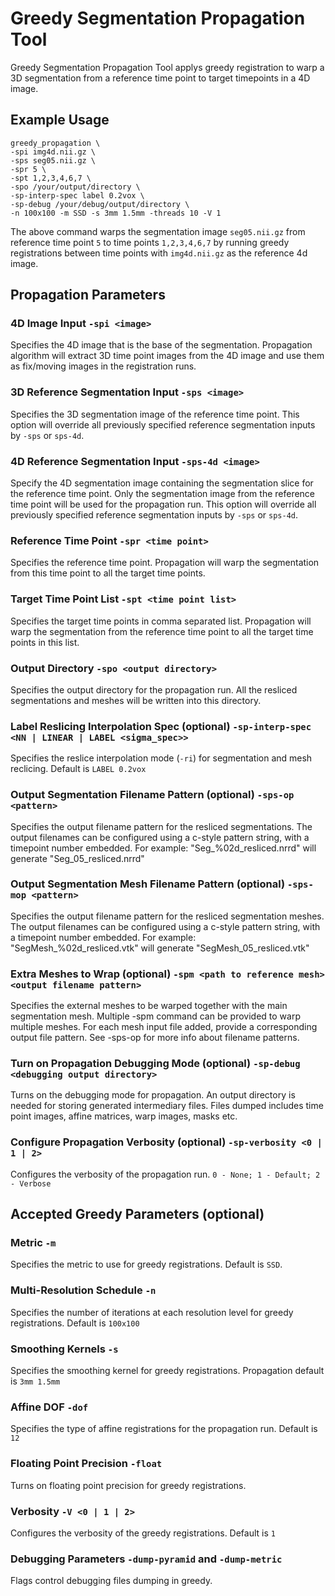 # Greedy Segmentation Propagation Tool

Greedy Segmentation Propagation Tool applys greedy registration to warp a 3D segmentation from a reference time point to target timepoints in a 4D image.

## Example Usage

```
greedy_propagation \
-spi img4d.nii.gz \
-sps seg05.nii.gz \
-spr 5 \
-spt 1,2,3,4,6,7 \
-spo /your/output/directory \
-sp-interp-spec label 0.2vox \
-sp-debug /your/debug/output/directory \
-n 100x100 -m SSD -s 3mm 1.5mm -threads 10 -V 1
```

The above command warps the segmentation image `seg05.nii.gz` from reference time point `5` to time points `1,2,3,4,6,7` by running greedy registrations between time points with `img4d.nii.gz` as the reference 4d image.


## Propagation Parameters
### 4D Image Input `-spi <image>`
Specifies the 4D image that is the base of the segmentation. Propagation algorithm will extract 3D time point images from the 4D image and use them as fix/moving images in the registration runs.

### 3D Reference Segmentation Input `-sps <image>`
Specifies the 3D segmentation image of the reference time point. This option will override all previously specified reference segmentation inputs by `-sps` or `sps-4d`. 

### 4D Reference Segmentation Input `-sps-4d <image>`
Specify the 4D segmentation image containing the segmentation slice for the reference time point. Only the segmentation image from the reference time point will be used for the propagation run. This option will override all previously specified reference segmentation inputs by `-sps` or `sps-4d`.

### Reference Time Point `-spr <time point>`
Specifies the reference time point. Propagation will warp the segmentation from this time point to all the target time points.

### Target Time Point List `-spt <time point list>`
Specifies the target time points in comma separated list. Propagation will warp the segmentation from the reference time point to all the target time points in this list.

### Output Directory `-spo <output directory>`
Specifies the output directory for the propagation run. All the resliced segmentations and meshes will be written into this directory.

### Label Reslicing Interpolation Spec (optional) `-sp-interp-spec <NN | LINEAR | LABEL <sigma_spec>>`
Specifies the reslice interpolation mode (`-ri`) for segmentation and mesh reclicing. Default is `LABEL 0.2vox`

### Output Segmentation Filename Pattern (optional) `-sps-op <pattern>`
Specifies the output filename pattern for the resliced segmentations. The output filenames can be configured using a c-style pattern string, with a timepoint number embedded. For example: "Seg_%02d_resliced.nrrd" will generate "Seg_05_resliced.nrrd"

### Output Segmentation Mesh Filename Pattern (optional) `-sps-mop <pattern>`
Specifies the output filename pattern for the resliced segmentation meshes. The output filenames can be configured using a c-style pattern string, with a timepoint number embedded. For example: "SegMesh_%02d_resliced.vtk" will generate "SegMesh_05_resliced.vtk"

### Extra Meshes to Wrap (optional) `-spm <path to reference mesh> <output filename pattern>`
Specifies the external meshes to be warped together with the main segmentation mesh. Multiple -spm command can be provided to warp multiple meshes. For each mesh input file added, provide a corresponding output file pattern. See -sps-op for more info about filename patterns.

### Turn on Propagation Debugging Mode (optional) `-sp-debug <debugging output directory>`
Turns on the debugging mode for propagation. An output directory is needed for storing generated intermediary files. Files dumped includes time point images, affine matrices, warp images, masks etc.

### Configure Propagation Verbosity (optional) `-sp-verbosity <0 | 1 | 2>`
Configures the verbosity of the propagation run. `0 - None; 1 - Default; 2 - Verbose`

## Accepted Greedy Parameters (optional)
### Metric `-m`
Specifies the metric to use for greedy registrations. Default is `SSD`.

### Multi-Resolution Schedule `-n`
Specifies the number of iterations at each resolution level for greedy registrations. Default is `100x100`

### Smoothing Kernels `-s`
Specifies the smoothing kernel for greedy registrations. Propagation default is `3mm 1.5mm`

### Affine DOF `-dof`
Specifies the type of affine registrations for the propagation run. Default is `12`

### Floating Point Precision `-float`
Turns on floating point precision for greedy registrations.

### Verbosity `-V <0 | 1 | 2>`
Configures the verbosity of the greedy registrations. Default is `1`

### Debugging Parameters `-dump-pyramid` and `-dump-metric`
Flags control debugging files dumping in greedy.